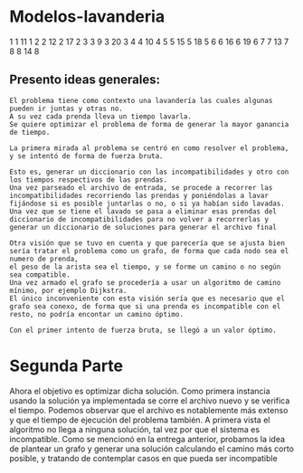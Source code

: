 # Modelos-lavanderia

1 1
11 1
2 2
12 2
17 2
3 3
9 3
20 3
4 4
10 4
5 5
15 5
18 5
6 6
16 6
19 6
7 7
13 7
8 8
14 8

## Presento ideas generales:

    El problema tiene como contexto una lavandería las cuales algunas pueden ir juntas y otras no.
    A su vez cada prenda lleva un tiempo lavarla.
    Se quiere optimizar el problema de forma de generar la mayor ganancia de tiempo.

    La primera mirada al problema se centró en como resolver el problema, y se intentó de forma de fuerza bruta.

    Esto es, generar un diccionario con las incompatibilidades y otro con los tiempos respectivos de las prendas.
    Una vez parseado el archivo de entrada, se procede a recorrer las incompatibilidades recorriendo las prendas y poniéndolas a lavar fijándose si es posible juntarlas o no, o si ya habían sido lavadas.
    Una vez que se tiene el lavado se pasa a eliminar esas prendas del diccionario de incompatibilidades para no volver a recorrerlas y generar un diccionario de soluciones para generar el archivo final

    Otra visión que se tuvo en cuenta y que parecería que se ajusta bien sería tratar el problema como un grafo, de forma que cada nodo sea el numero de prenda,
    el peso de la arista sea el tiempo, y se forme un camino o no según sea compatible.
    Una vez armado el grafo se procedería a usar un algoritmo de camino mínimo, por ejemplo Dijkstra.
    El único inconveniente con esta visión sería que es necesario que el grafo sea conexo, de forma que si una prenda es incompatible con el resto, no podría encontar un camino óptimo.

    Con el primer intento de fuerza bruta, se llegó a un valor óptimo.

# Segunda Parte

Ahora el objetivo es optimizar dicha solución. Como primera instancia usando la solución ya implementada se corre el archivo nuevo y se verifica el tiempo.
Podemos observar que el archivo es notablemente más extenso y que el tiempo de ejecución del problema también.
A primera vista el algoritmo no llega a ninguna solución, tal vez por que el sistema es incompatible.
Como se mencionó en la entrega anterior, probamos la idea de plantear un grafo y generar una solución calculando el camino más corto posible, y tratando de contemplar casos en que pueda ser incompatible
